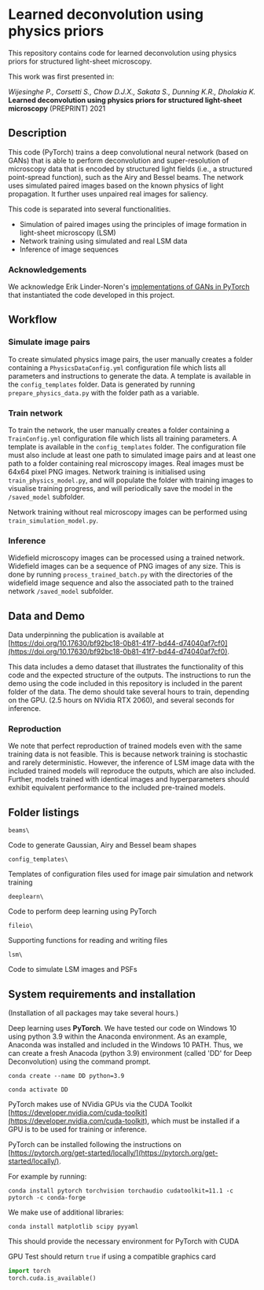 
# Learned deconvolution using physics priors

This repository contains code for learned deconvolution using physics priors for structured light-sheet microscopy.

This work was first presented in:

*Wijesinghe P., Corsetti S., Chow D.J.X., Sakata S., Dunning K.R., Dholakia K.* 
**Learned deconvolution using physics priors for structured light-sheet microscopy** 
(PREPRINT) 2021



## Description

This code (PyTorch) trains a deep convolutional neural network (based on GANs) that is able to perform deconvolution and super-resolution of microscopy data that is encoded by structured light fields (i.e., a structured point-spread function), such as the Airy and Bessel beams.
The network uses simulated paired images based on the known physics of light propagation.
It further uses unpaired real images for saliency.

This code is separated into several functionalities.
- Simulation of paired images using the principles of image formation in light-sheet microscopy (LSM)
- Network training using simulated and real LSM data
- Inference of image sequences



### Acknowledgements

We acknowledge Erik Linder-Noren's [implementations of GANs in PyTorch](https://github.com/eriklindernoren/PyTorch-GAN) that instantiated the code developed in this project.



## Workflow


### Simulate image pairs

To create simulated physics image pairs, the user manually creates a folder containing a ```PhysicsDataConfig.yml``` configuration file which lists all parameters and instructions to generate the data.
A template is available in the ```config_templates``` folder.
Data is generated by running ```prepare_physics_data.py``` with the folder path as a variable.


### Train network

To train the network, the user manually creates a folder containing a ```TrainConfig.yml``` configuration file which lists all training parameters. 
A template is available in the ```config_templates``` folder.
The configuration file must also include at least one path to simulated image pairs and at least one path to a folder containing real microscopy images. 
Real images must be 64x64 pixel PNG images.
Network training is initialised using ```train_physics_model.py```, and will populate the folder with training images to visualise training progress, and will periodically save the model in the ```/saved_model``` subfolder.

Network training without real microscopy images can be performed using ```train_simulation_model.py```.


### Inference

Widefield microscopy images can be processed using a trained network.
Widefield images can be a sequence of PNG images of any size.
This is done by running ```process_trained_batch.py``` with the directories of the widefield image sequence and also the associated path to the trained network ```/saved_model``` subfolder.



## Data and Demo

Data underpinning the publication is available at [https://doi.org/10.17630/bf92bc18-0b81-41f7-bd44-d74040af7cf0](https://doi.org/10.17630/bf92bc18-0b81-41f7-bd44-d74040af7cf0).

This data includes a demo dataset that illustrates the functionality of this code and the expected structure of the outputs.
The instructions to run the demo using the code included in this repository is included in the parent folder of the data.
The demo should take several hours to train, depending on the GPU. (2.5 hours on NVidia RTX 2060), and several seconds for inference.

### Reproduction

We note that perfect reproduction of trained models even with the same training data is not feasible.
This is because network training is stochastic and rarely deterministic. 
However, the inference of LSM image data with the included trained models will reproduce the outputs, which are also included.
Further, models trained with identical images and hyperparameters should exhibit equivalent performance to the included pre-trained models.



## Folder listings

```beams\```

Code to generate Gaussian, Airy and Bessel beam shapes


```config_templates\```

Templates of configuration files used for image pair simulation and network training


```deeplearn\```

Code to perform deep learning using PyTorch


```fileio\```

Supporting functions for reading and writing files


```lsm\```

Code to simulate LSM images and PSFs



## System requirements and installation

(Installation of all packages may take several hours.)

Deep learning uses **PyTorch**.
We have tested our code on Windows 10 using python 3.9 within the Anaconda environment.
As an example, Anaconda was installed and included in the Windows 10 PATH.
Thus, we can create a fresh Anacoda (python 3.9) environment (called 'DD' for Deep Deconvolution) using the command prompt.

```
conda create --name DD python=3.9
```
```
conda activate DD
```

PyTorch makes use of NVidia GPUs via the CUDA Toolkit [https://developer.nvidia.com/cuda-toolkit](https://developer.nvidia.com/cuda-toolkit), which must be installed if a GPU is to be used for training or inference.

PyTorch can be installed following the instructions on [https://pytorch.org/get-started/locally/](https://pytorch.org/get-started/locally/).

For example by running:
```
conda install pytorch torchvision torchaudio cudatoolkit=11.1 -c pytorch -c conda-forge
```

We make use of additional libraries:

```
conda install matplotlib scipy pyyaml
```

This should provide the necessary environment for PyTorch with CUDA

GPU Test should return ```true``` if using a compatible graphics card

```python
import torch
torch.cuda.is_available()
```




